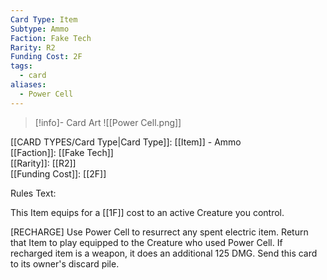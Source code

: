 ```yaml
---
Card Type: Item
Subtype: Ammo
Faction: Fake Tech
Rarity: R2
Funding Cost: 2F
tags:
  - card
aliases:
  - Power Cell
---
```

> [!info]- Card Art
> ![[Power Cell.png]]

[[CARD TYPES/Card Type|Card Type]]: [[Item]] - Ammo  
[[Faction]]: [[Fake Tech]]  
[[Rarity]]: [[R2]]  
[[Funding Cost]]: [[2F]]  

Rules Text:  

This Item equips for a [[1F]] cost to an active Creature you control.  

[RECHARGE] Use Power Cell to resurrect any spent electric item.
Return that Item to play equipped to the Creature who used Power Cell.
If recharged item is a weapon, it does an additional 125 DMG.
Send this card to its owner's discard pile.  